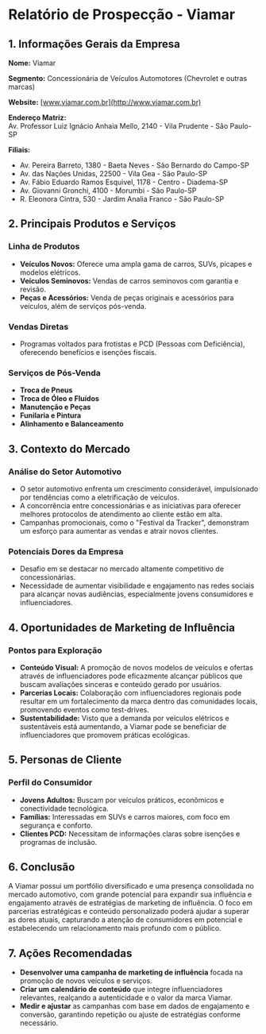 # Relatório de Prospecção - Viamar

## 1. Informações Gerais da Empresa

**Nome:** Viamar

**Segmento:** Concessionária de Veículos Automotores (Chevrolet e outras marcas)

**Website:** [www.viamar.com.br](http://www.viamar.com.br)

**Endereço Matriz:**  
Av. Professor Luiz Ignácio Anhaia Mello, 2140 - Vila Prudente - São Paulo-SP

**Filiais:**
- Av. Pereira Barreto, 1380 - Baeta Neves - São Bernardo do Campo-SP
- Av. das Nações Unidas, 22500 - Vila Gea - São Paulo-SP
- Av. Fábio Eduardo Ramos Esquivel, 1178 - Centro - Diadema-SP
- Av. Giovanni Gronchi, 4100 - Morumbi - São Paulo-SP
- R. Eleonora Cintra, 530 - Jardim Analia Franco - São Paulo-SP

## 2. Principais Produtos e Serviços

### Linha de Produtos
- **Veículos Novos:** Oferece uma ampla gama de carros, SUVs, picapes e modelos elétricos.
- **Veículos Seminovos:** Vendas de carros seminovos com garantia e revisão.
- **Peças e Acessórios:** Venda de peças originais e acessórios para veículos, além de serviços pós-venda.

### Vendas Diretas
- Programas voltados para frotistas e PCD (Pessoas com Deficiência), oferecendo benefícios e isenções fiscais.

### Serviços de Pós-Venda
- **Troca de Pneus**
- **Troca de Óleo e Fluídos**
- **Manutenção e Peças**
- **Funilaria e Pintura**
- **Alinhamento e Balanceamento**

## 3. Contexto do Mercado

### Análise do Setor Automotivo
- O setor automotivo enfrenta um crescimento considerável, impulsionado por tendências como a eletrificação de veículos.
- A concorrência entre concessionárias e as iniciativas para oferecer melhores protocolos de atendimento ao cliente estão em alta.
- Campanhas promocionais, como o "Festival da Tracker", demonstram um esforço para aumentar as vendas e atrair novos clientes.

### Potenciais Dores da Empresa
- Desafio em se destacar no mercado altamente competitivo de concessionárias.
- Necessidade de aumentar visibilidade e engajamento nas redes sociais para alcançar novas audiências, especialmente jovens consumidores e influenciadores.

## 4. Oportunidades de Marketing de Influência

### Pontos para Exploração
- **Conteúdo Visual:** A promoção de novos modelos de veículos e ofertas através de influenciadores pode eficazmente alcançar públicos que buscam avaliações sinceras e conteúdo gerado por usuários.
- **Parcerias Locais:** Colaboração com influenciadores regionais pode resultar em um fortalecimento da marca dentro das comunidades locais, promovendo eventos como test-drives.
- **Sustentabilidade:** Visto que a demanda por veículos elétricos e sustentáveis está aumentando, a Viamar pode se beneficiar de influenciadores que promovem práticas ecológicas.

## 5. Personas de Cliente

### Perfil do Consumidor
- **Jovens Adultos:** Buscam por veículos práticos, econômicos e conectividade tecnológica.
- **Famílias:** Interessadas em SUVs e carros maiores, com foco em segurança e conforto.
- **Clientes PCD:** Necessitam de informações claras sobre isenções e programas de inclusão.

## 6. Conclusão

A Viamar possui um portfólio diversificado e uma presença consolidada no mercado automotivo, com grande potencial para expandir sua influência e engajamento através de estratégias de marketing de influência. O foco em parcerias estratégicas e conteúdo personalizado poderá ajudar a superar as dores atuais, capturando a atenção de consumidores em potencial e estabelecendo um relacionamento mais profundo com o público.

## 7. Ações Recomendadas
- **Desenvolver uma campanha de marketing de influência** focada na promoção de novos veículos e serviços.
- **Criar um calendário de conteúdo** que integre influenciadores relevantes, realçando a autenticidade e o valor da marca Viamar.
- **Medir e ajustar** as campanhas com base em dados de engajamento e conversão, garantindo repetição ou ajuste de estratégias conforme necessário.